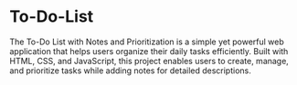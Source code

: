 # To-Do-List
The To-Do List with Notes and Prioritization is a simple yet powerful web application that helps users organize their daily tasks efficiently. Built with HTML, CSS, and JavaScript, this project enables users to create, manage, and prioritize tasks while adding notes for detailed descriptions. 
